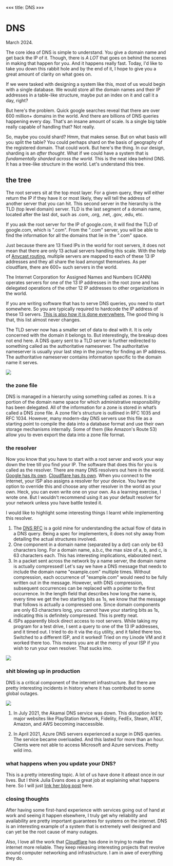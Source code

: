 «««
title: DNS
»»»

# DNS

March 2024.

The core idea of DNS is simple to understand. You give a domain name and get back the IP of it. Though, there is *A LOT* that goes on behind the scenes in making that happen for you. And it happens really fast. Today, I'd like to take you down this rabbit hole and by the end of it, I hope to give you a great amount of clarity on what goes on.

If we were tasked with designing a system like this, most of us would begin with a single database. We would store all the domain names and their IP addresses in a table-like structure, maybe put an index on it and call it a day, right?

But here's the problem. Quick google searches reveal that there are over 600 million+ domains in the world. And there are billions of DNS queries happening every day. That's an insane amount of scale. Is a single big table really capable of handling that? Not really. 

So, maybe you could shard? Hmm, that makes sense. But on what basis will you split the table? You could perhaps shard on the basis of geography of the registered domain. That could work. But here's the thing. In our design, sharding is an *after thought*. What if we could have a system that is *fundamentally sharded across the world*. This is the neat idea behind DNS. It has a tree-like structure in the world. Let's understand this tree. 

## the tree

The root servers sit at the top most layer. For a given query, they will either return the IP if they have it or most likely, they will tell the address of another server that you can hit. This second server in the hierarchy is the TLD (top level domain) server. TLD is the last segment of a domain name, located after the last dot, such as .com, .org, .net, .gov, .edu, etc.

If you ask the root server for the IP of google.com, it will find the TLD of google.com, which is ".com". From the ".com" server, you will be able to find the information for all the domains that lie in the ".com" space.

Just because there are 13 fixed IPs in the world for root servers, it does not mean that there are only 13 actual servers handling this scale. With the help of [Anycast routing](https://www.cloudflare.com/learning/cdn/glossary/anycast-network/), multiple servers are mapped to each of these 13 IP addresses and they all share the load amongst themselves. As per cloudflare, there are 600+ such servers in the world.

The Internet Corporation for Assigned Names and Numbers (ICANN) operates servers for one of the 13 IP addresses in the root zone and has delegated operations of the other 12 IP addresses to other organizations in the world.

If you are writing software that has to serve DNS queries, you need to start somewhere. So you are typically required to hardcode the IP address of these 13 servers. [This is also how it is done everywhere.](https://gitlab.isc.org/isc-projects/bind9/-/blame/4c3b063ef8bd6e47b13c1dac3087daa1301a78ac/lib/dns/rootns.c#L37-80) The good thing is that, this list almost never changes. 

The TLD server now has a smaller set of data to deal with it. It is only concerned with the domain it belongs to. But interestingly, the breakup does not end here. A DNS query sent to a TLD server is further redirected to something called as the authoritative nameserver. The authoritative nameserver is usually your last step in the journey for finding an IP address. The authoritative nameserver contains information specific to the domain name it serves.

<img src="/static/images/dns-tree.png">

### the zone file

DNS is managed in a hierarchy using something called as zones. It is a portion of the domain name space for which administrative responsibility has been delegated. All of the information for a zone is stored in what’s called a DNS zone file. A zone file's structure is outlined in RFC 1035 and RFC 1034. However, many modern-day DNS servers use this file as a starting point to compile the data into a database format and use their own storage mechanisms internally. Some of them (like Amazon's Route 53) allow you to even export the data into a zone file format. 

### the resolver

Now you know that you have to start with a root server and work your way down the tree till you find your IP. The software that does this for you is called as the resolver. There are many DNS resolvers out here in the world. [Google has its own](https://developers.google.com/speed/public-dns). [Cloudflare has its own](https://1.1.1.1/). When you connect to the internet, your ISP also assigns a resolver for your device. You have the option to override this and choose any other resolver in the world as your own. Heck, you can even write one on your own. As a learning exercise, I wrote one. But I wouldn't recommend using it as your default resolver for your network unless you have battle tested it.

I would like to highlight some interesting things I learnt while implementing this resolver.

1. The [DNS RFC](https://www.ietf.org/rfc/rfc1035.txt) is a gold mine for understanding the actual flow of data in a DNS query.  Being a spec for implementers, it does not shy away from detailing the actual structures involved.
2. One component in a domain name (separated by a dot) can only be 63 characters long. For a domain name, a.b.c, the max size of a, b, and c, is 63 characters each. This has interesting implications, elaborated next.
3. In a packet sent across the network by a name server, the domain name is actually compressed! Let's say we have a DNS message that needs to include the domain name "example.com" multiple times. Without compression, each occurrence of "example.com" would need to be fully written out in the message. However, with DNS compression, subsequent occurrences can be replaced with a pointer to the first occurrence. In the length field that describes how long the name is, every time we get the two starting bits as 1s, we know that the message that follows is actually a compressed one. Since domain components are only 63 characters long, you cannot have your starting bits as 1s, indicating this is definitely compressed. This is pretty neat.
4. ISPs apparently block direct access to root servers. While taking my program for a test drive, I sent a query to one of the 13 IP addresses, and it timed out. I tried to do it via the `dig` utility, and it failed there too. Switched to a different ISP, and it worked! Tried on my Linode VM and it worked there too. This means you are at the mercy of your ISP if you wish to run your own resolver. That sucks imo.

<img src="/static/images/root-server-timeout.png">

### shit blowing up in production

DNS is a critical component of the internet infrastructure. But there are pretty interesting incidents in history where it has contributed to some global outages.

<img src="/static/images/root-server-timeout.png">

1. In July 2021, the Akamai DNS service was down. This disruption led to major websites like PlayStation Network, Fidelity, FedEx, Steam, AT&T, Amazon, and AWS becoming inaccessible.

2. In April 2021, Azure DNS servers experienced a surge in DNS queries. The service became overloaded. And this lasted for more than an hour. Clients were not able to access Microsoft and Azure services. Pretty wild imo.

### what happens when you update your DNS?

This is a pretty interesting topic. A lot of us have done it atleast once in our lives. But I think Julia Evans does a great job at explaining what happens here. So I will just [link her blog post](https://jvns.ca/blog/how-updating-dns-works/) here.

### closing thoughts

After having some first-hand experience with services going out of hand at work and seeing it happen elsewhere, I truly get why reliability and availability are pretty important guarantees for systems on the internet. DNS is an interesting example of a system that is extremely well designed and can yet be the root cause of many outages.

Also, I love all the work that [Cloudflare](https://www.cloudflare.com/) has done in trying to make the internet more reliable. They keep releasing interesting projects that revolve around computer networking and infrastructure. I am in awe of everything they do.

